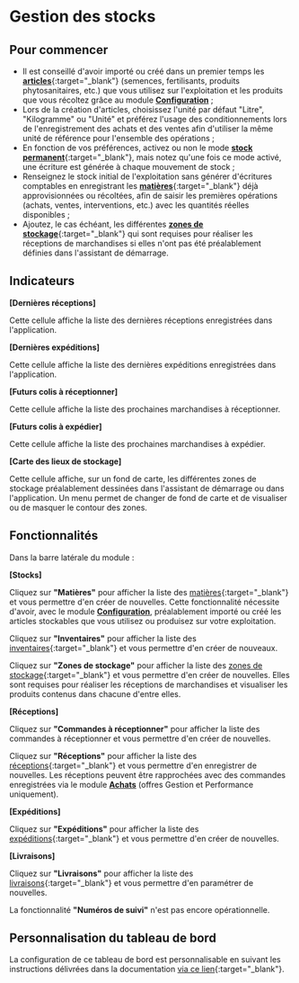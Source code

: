 # Gestion des stocks

## Pour commencer 

* Il est conseillé d'avoir importé ou créé dans un premier temps les [**articles**](https://doc.ekylibre.com/v2/fr/chapitre8/#nelle-variante){:target="_blank"} (semences, fertilisants, produits phytosanitaires, etc.) que vous utilisez sur l'exploitation et les produits que vous récoltez grâce au module [**Configuration**](/backend/dashboards/settings)&nbsp;;
* Lors de la création d'articles, choisissez l'unité par défaut "Litre", "Kilogramme" ou "Unité" et préférez l'usage des conditionnements lors de l'enregistrement des achats et des ventes afin d'utiliser la même unité de référence pour l'ensemble des opérations&nbsp;;
* En fonction de vos préférences, activez ou non le mode [**stock permanent**](https://doc.ekylibre.com/v2/fr/chapitre5/#societe){:target="_blank"}, mais notez qu'une fois ce mode activé, une écriture est générée à chaque mouvement de stock&nbsp;;
* Renseignez le stock initial de l'exploitation sans générer d'écritures comptables en enregistrant les [**matières**](https://doc.ekylibre.com/v2/fr/chapitre8/#nelle-matiere){:target="_blank"} déjà approvisionnées ou récoltées, afin de saisir les premières opérations (achats, ventes, interventions, etc.) avec les quantités réelles disponibles&nbsp;;
* Ajoutez, le cas échéant, les différentes [**zones de stockage**](https://doc.ekylibre.com/v2/fr/chapitre6/#stockage){:target="_blank"} qui sont requises pour réaliser les réceptions de marchandises si elles n'ont pas été préalablement définies dans l'assistant de démarrage.

## Indicateurs

**[Dernières réceptions]**

Cette cellule affiche la liste des dernières réceptions enregistrées dans l'application.

**[Dernières expéditions]**

Cette cellule affiche la liste des dernières expéditions enregistrées dans l'application.
 
**[Futurs colis à réceptionner]**

Cette cellule affiche la liste des prochaines marchandises à réceptionner.

**[Futurs colis à expédier]**

Cette cellule affiche la liste des prochaines marchandises à expédier.

**[Carte des lieux de stockage]**

Cette cellule affiche, sur un fond de carte, les différentes zones de stockage préalablement dessinées dans l'assistant de démarrage ou dans l'application. Un menu permet de changer de fond de carte et de visualiser ou de masquer le contour des zones.

## Fonctionnalités

Dans la barre latérale du module&nbsp;:

**[Stocks]**

Cliquez sur **"Matières"** pour afficher la liste des [matières](https://doc.ekylibre.com/v2/fr/chapitre8/#nelle-matiere){:target="_blank"} et vous permettre d'en créer de nouvelles. Cette fonctionnalité nécessite d'avoir, avec le module [**Configuration**](/backend/dashboards/settings), préalablement importé ou créé les articles stockables que vous utilisez ou produisez sur votre exploitation.

Cliquez sur **"Inventaires"** pour afficher la liste des [inventaires](https://doc.ekylibre.com/v2/fr/chapitre8/#nel-inventaire){:target="_blank"} et vous permettre d'en créer de nouveaux.

Cliquez sur **"Zones de stockage"** pour afficher la liste des [zones de stockage](https://doc.ekylibre.com/v2/fr/chapitre6/#stockage){:target="_blank"} et vous permettre d'en créer de nouvelles. Elles sont requises pour réaliser les réceptions de marchandises et visualiser les produits contenus dans chacune d'entre elles.

**[Réceptions]**

Cliquez sur **"Commandes à réceptionner"** pour afficher la liste des commandes à réceptionner et vous permettre d'en créer de nouvelles.

Cliquez sur **"Réceptions"** pour afficher la liste des [réceptions](https://doc.ekylibre.com/v2/fr/chapitre8/#recept-stocks){:target="_blank"} et vous permettre d'en enregistrer de nouvelles. Les réceptions peuvent être rapprochées avec des commandes enregistrées via le module [**Achats**](/backend/dashboards/purchases) (offres Gestion et Performance uniquement).

**[Expéditions]**

Cliquez sur **"Expéditions"** pour afficher la liste des [expéditions](https://doc.ekylibre.com/v2/fr/chapitre8/#nelle-expedition){:target="_blank"} et vous permettre d'en créer de nouvelles.

**[Livraisons]**

Cliquez sur **"Livraisons"** pour afficher la liste des [livraisons](https://doc.ekylibre.com/v2/fr/chapitre8/#livraison){:target="_blank"} et vous permettre d'en paramétrer de nouvelles.

La fonctionnalité **"Numéros de suivi"** n'est pas encore opérationnelle.

## Personnalisation du tableau de bord 

La configuration de ce tableau de bord est personnalisable en suivant les instructions délivrées dans la documentation [via ce lien](https://doc.ekylibre.com/v2/fr/chapitre4/#perso){:target="_blank"}.

